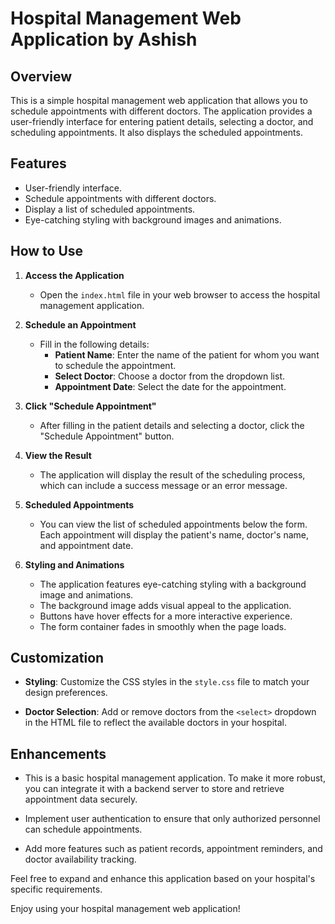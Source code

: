 # Hospital Management Web Application by Ashish 


## Overview

This is a simple hospital management web application that allows you to schedule appointments with different doctors. The application provides a user-friendly interface for entering patient details, selecting a doctor, and scheduling appointments. It also displays the scheduled appointments.

## Features

- User-friendly interface.
- Schedule appointments with different doctors.
- Display a list of scheduled appointments.
- Eye-catching styling with background images and animations.

## How to Use

1. **Access the Application**

   - Open the `index.html` file in your web browser to access the hospital management application.

2. **Schedule an Appointment**

   - Fill in the following details:
     - **Patient Name**: Enter the name of the patient for whom you want to schedule the appointment.
     - **Select Doctor**: Choose a doctor from the dropdown list.
     - **Appointment Date**: Select the date for the appointment.

3. **Click "Schedule Appointment"**

   - After filling in the patient details and selecting a doctor, click the "Schedule Appointment" button.

4. **View the Result**

   - The application will display the result of the scheduling process, which can include a success message or an error message.

5. **Scheduled Appointments**

   - You can view the list of scheduled appointments below the form. Each appointment will display the patient's name, doctor's name, and appointment date.

6. **Styling and Animations**

   - The application features eye-catching styling with a background image and animations.
   - The background image adds visual appeal to the application.
   - Buttons have hover effects for a more interactive experience.
   - The form container fades in smoothly when the page loads.

## Customization



- **Styling**: Customize the CSS styles in the `style.css` file to match your design preferences.

- **Doctor Selection**: Add or remove doctors from the `<select>` dropdown in the HTML file to reflect the available doctors in your hospital.

## Enhancements

- This is a basic hospital management application. To make it more robust, you can integrate it with a backend server to store and retrieve appointment data securely.

- Implement user authentication to ensure that only authorized personnel can schedule appointments.

- Add more features such as patient records, appointment reminders, and doctor availability tracking.

Feel free to expand and enhance this application based on your hospital's specific requirements.

Enjoy using your hospital management web application!
